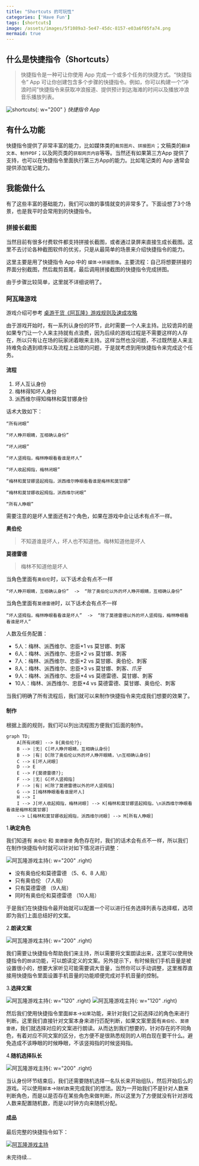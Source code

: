 ```yaml
---
title: "Shortcuts 的可玩性"
categories: ['Have Fun']
tags: [shortcuts]
image: /assets/images/5f1089a3-5e47-45dc-8157-e03a6f05fa74.png
mermaid: true
---
```


<!-- https://img-1257141638.cos.ap-beijing.myqcloud.com/a16b54c2-aca6-4d6c-ad4f-8cd0bc1b5d7c -->

## 什么是快捷指令（Shortcuts）

> 快捷指令是一种可让你使用 App 完成一个或多个任务的快捷方式。“快捷指令” App 可让你创建包含多个步骤的快捷指令。例如，你可以构建一个“冲浪时间”快捷指令来获取冲浪报道、提供预计到达海滩的时间以及播放冲浪音乐播放列表。

![shortcuts](/assets/images/a16b54c2-aca6-4d6c-ad4f-8cd0bc1b5d7c.png){: w="200" }
_快捷指令 App_

## 有什么功能

快捷指令提供了非常丰富的能力，比如媒体类的`裁剪图片`、`拼接图片`；文稿类的`翻译文本`、`制作PDF`；以及网页类的`获取网页内容`等等。当然还有如果第三方App 提供了支持，也可以在快捷指令里面执行第三方App的能力。比如笔记类的 App 通常会提供添加笔记能力。

## 我能做什么

有了这些丰富的基础能力，我们可以做的事情就变的非常多了。下面设想了3个场景，也是我平时会常用到的快捷指令。

### 拼接长截图

当然目前有很多付费软件都支持拼接长截图，或者通过录屏来直接生成长截图。这里不去讨论各种截图软件的优劣，只是从最简单的场景来介绍快捷指令的能力。

这里主要是用了快捷指令 App 中的 `媒体`->`拼接图像`。主要流程：自己将想要拼接的界面分别截图，然后裁剪首尾，最后调用拼接截图的快捷指令完成拼图。

由于步骤比较简单，这里就不详细说明了。

### 阿瓦隆游戏

游戏介绍可参考 <a href="https://www.douban.com/note/523559795" target="_blank">桌游干货《阿瓦隆》游戏规则及速成攻略</a>

由于游戏开始时，有一系列认身份的环节，此时需要一个人来主持。比较诡异的是如果专门让一个人来主持就有点浪费，因为后续的游戏过程是不需要这样的人存在，所以只有让在场的玩家闭着眼来主持。这样当然也没问题，不过既然是人来主持难免会遇到顺序以及流程上出错的问题，于是就考虑到用快捷指令来完成这个任务。

#### 流程

1. 坏人互认身份
2. 梅林得知坏人身份
3. 派西维尔得知梅林和莫甘娜身份

话术大致如下：

`“所有闭眼”`

`“坏人睁开眼睛，互相确认身份”`

`“坏人闭眼”`

`“坏人竖拇指，梅林睁眼看看谁是坏人”`

`“坏人收起拇指，梅林闭眼”`

`“梅林和莫甘娜竖起拇指，派西维尔睁眼看看谁是梅林和莫甘娜”`

`“梅林和莫甘娜收起拇指，派西维尔闭眼”`

`“所有人睁眼”`

需要注意的是坏人里面还有2个角色，如果在游戏中会让话术有点不一样。

**奥伯伦**

> 不知道谁是坏人，坏人也不知道他。梅林知道他是坏人

**莫德雷德**

> 梅林不知道他是坏人

当角色里面有`奥伯伦`时，以下话术会有点不一样

`“坏人睁开眼睛，互相确认身份”  ->  “除了奥伯伦以外的坏人睁开眼睛，互相确认身份”`

当角色里面有`莫德雷德`时，以下话术会有点不一样

`“坏人竖拇指，梅林睁眼看看谁是坏人”  ->  “除了莫德雷德以外的坏人竖拇指，梅林睁眼看看谁是坏人”`

人数及任务配置：

* 5人：梅林、派西维尔、忠臣*1  vs 莫甘娜、刺客
* 6人：梅林、派西维尔、忠臣*2  vs 莫甘娜、刺客
* 7人：梅林、派西维尔、忠臣*2  vs 莫甘娜、奥伯伦、刺客
* 8人：梅林、派西维尔、忠臣*3  vs 莫甘娜、刺客、爪牙
* 9人：梅林、派西维尔、忠臣*4  vs 莫德雷德、莫甘娜、刺客
* 10人：梅林、派西维尔、忠臣*4  vs 莫德雷德、莫甘娜、奥伯伦、刺客

当我们明确了所有流程后，我们就可以来制作快捷指令来完成我们想要的效果了。

#### 制作

根据上面的规则，我们可以列出流程图方便我们后面的制作。

```mermaid
graph TD;
    A[所有闭眼] --> B{奥伯伦?};
    B --> |无| C[坏人睁开眼睛，互相确认身份]
    B --> |有| D[除了奥伯伦以外的坏人睁开眼睛，\n互相确认身份]
    C --> E[坏人闭眼]
    D --> E
    E --> F{莫德雷德?};
    F --> |无| G[坏人竖拇指]
    F --> |有| H[除了莫德雷德以外的坏人竖拇指]
    G --> I[梅林睁眼看看谁是坏人]
    H --> I
    I --> J[坏人收起拇指，梅林闭眼] --> K[梅林和莫甘娜竖起拇指，\n派西维尔睁眼看看谁是梅林和莫甘娜]
    --> L[梅林和莫甘娜收起拇指，派西维尔闭眼] --> M[所有人睁眼]

```

1.**确定角色**

我们知道有 `奥伯伦` 和 `莫德雷德` 角色存在时，我们的话术会有点不一样，所以我们在制作快捷指令时就可以针对如下情况进行调整：

![阿瓦隆游戏主持](/assets/images/5f1089a3-5e47-45dc-8157-e03a6f05fa73.jpeg){: w="200" .right}

- 没有奥伯伦和莫德雷德 （5、6、8 人局）
- 只有奥伯伦 （7人局）
- 只有莫德雷德 （9人局）
- 同时有奥伯伦和莫德雷德 （10人局）

于是我们在快捷指令最开始就可以配置一个可以进行任务选择列表与选择框，选项即为我们上面总结好的文案。

2.**朗读文案**

![阿瓦隆游戏主持](/assets/images/5f1089a3-5e47-45dc-8157-e03a6f05fa46.jpeg){: w="200" .right}

我们需要让快捷指令帮助我们来主持，所以需要将文案朗读出来，这里可以使用快捷指令的`朗读`功能，可以朗读定义的文案。另外提示下，有时候我们手机音量是被设置很小的，想要大家听见可能需要调大音量，当然你可以手动调整，这里推荐直接用快捷指令里面设置手机音量的功能顺便完成对手机音量的控制。

3.**选择文案**

![阿瓦隆游戏主持](/assets/images/5f1089a3-5e47-45dc-8157-e03a6f05f4ds.jpeg){: w="120" .right}
![阿瓦隆游戏主持](/assets/images/5f1089a3-5e47-45dc-8157-e03a6f05fds1.jpeg){: w="120" .right}

然后我们使用快捷指令里面`脚本`->`如果`功能，来针对我们之前选择过的角色来进行判断。这里我们直接针对文案本身来进行匹配判断，如果文案里面有`奥伯伦`、`莫德雷德`，我们就选择对应的文案进行朗读。从而达到我们想要的，针对存在的不同角色，有着对应不同文案的区分，也方便不是很熟悉规则的人明白现在要干什么。避免造成不该睁眼的时候睁眼，不该竖拇指的时候竖拇指。

4.**随机选择队长**

![阿瓦隆游戏主持](/assets/images/5f1089a3-5e47-45dc-8157-e03a6f05fdsr.jpeg){: w="200" .right}

当认身份环节结束后，我们还需要随机选择一名队长来开始组队，然后开始后么的游戏。可以使用`脚本`->`随机数`来完成我们的想法。因为一开始我们不是针对人数来判断角色，而是以是否存在某些角色来做判断，所以这里为了方便就没有针对游戏人数来配置随机数，而是以时钟方向来随机分配。

#### 成品

最后完整的快捷指令如下：

[![阿瓦隆游戏主持](https://img.shields.io/badge/%E9%98%BF%E7%93%A6%E9%9A%86%E6%B8%B8%E6%88%8F%E4%B8%BB%E6%8C%81-%23FF8B71?logo=shortcut&logoColor=%23FF8B71&label=Shortcuts
)](https://www.icloud.com/shortcuts/0841980344fd44cdbb40bbf004d5abd9)


未完待续...